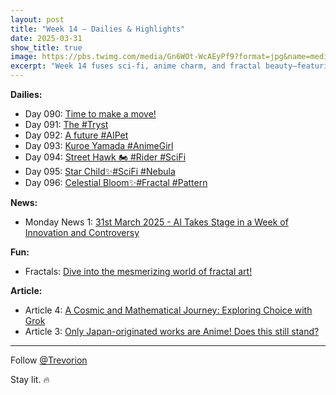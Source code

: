 ```yaml
---
layout: post
title: "Week 14 – Dailies & Highlights"
date: 2025-03-31
show_title: true
image: https://pbs.twimg.com/media/Gn6WOt-WcAEyPf9?format=jpg&name=medium
excerpt: "Week 14 fuses sci-fi, anime charm, and fractal beauty—featuring Kuroe Yamada, Star Child, and Celestial Bloom. Plus, hot takes on anime origins and Grok's cosmic musings. Follow @Trevorion for daily brilliance. 🔥"
---
```


**Dailies:**
- Day 090: [Time to make a move!](https://x.com/Trevorion/status/1906617688551489751)
- Day 091: [The #Tryst](https://x.com/Trevorion/status/1907103509578969522)
- Day 092: [A future #AIPet](https://x.com/Trevorion/status/1907356610940252224)
- Day 093: [Kuroe Yamada #AnimeGirl](https://x.com/Trevorion/status/1907765412697145798)
- Day 094: [Street Hawk 🏍️ #Rider #SciFi](https://x.com/Trevorion/status/1908131123655295425)
- Day 095: [Star Child✨#SciFi #Nebula](https://x.com/Trevorion/status/1908442155724517492)
- Day 096: [Celestial Bloom✨#Fractal #Pattern](https://x.com/Trevorion/status/1908782580884795791)

**News:**  
- Monday News 1: [31st March 2025 - AI Takes Stage in a Week of Innovation and Controversy](https://x.com/Trevorion/status/1906601403688026571)

**Fun:**  
- Fractals: [Dive into the mesmerizing world of fractal art!](https://x.com/Trevorion/status/1908798421739135186/photo/1)

**Article:**  
- Article 4: [A Cosmic and Mathematical Journey: Exploring Choice with Grok](https://x.com/Trevorion/status/1908774786643214663)
- Article 3: [Only Japan-originated works are Anime!  Does this still stand?](https://x.com/Trevorion/status/1908006855256711592)

---
Follow [@Trevorion](https://x.com/Trevorion)

Stay lit. 🔥
